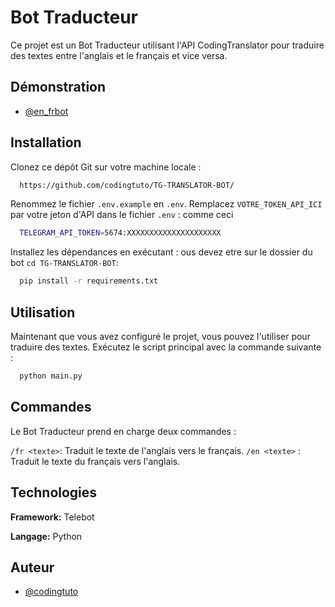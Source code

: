 
# Bot Traducteur

Ce projet est un Bot Traducteur utilisant l'API CodingTranslator pour traduire des textes entre l'anglais et le français et vice versa.

## Démonstration

- [@en_frbot](https://t.me/en_frbot)

## Installation

Clonez ce dépôt Git sur votre machine locale :

```bash
  https://github.com/codingtuto/TG-TRANSLATOR-BOT/
```

Renommez le fichier `.env.example` en `.env`.
Remplacez `VOTRE_TOKEN_API_ICI` par votre jeton d'API dans le fichier `.env` : comme ceci
```bash
  TELEGRAM_API_TOKEN=5674:XXXXXXXXXXXXXXXXXXXXX
```

Installez les dépendances en exécutant : ous devez etre sur le dossier du bot `cd TG-TRANSLATOR-BOT`:

```bash
  pip install -r requirements.txt
```
## Utilisation

Maintenant que vous avez configuré le projet, vous pouvez l'utiliser pour traduire des textes. Exécutez le script principal avec la commande suivante :
```bash
  python main.py
```

    
## Commandes
Le Bot Traducteur prend en charge deux commandes :

`/fr <texte>`: Traduit le texte de l'anglais vers le français.
`/en <texte>` : Traduit le texte du français vers l'anglais.


## Technologies

**Framework:** Telebot

**Langage:** Python


## Auteur

- [@codingtuto](https://www.github.com/codingtuto)

